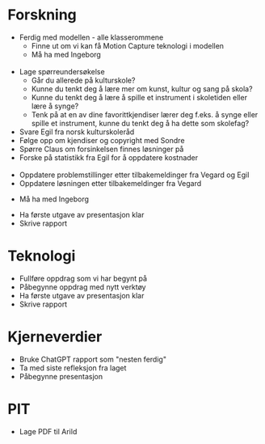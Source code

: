 # Forskning
- Ferdig med modellen - alle klasserommene
  - Finne ut om vi kan få Motion Capture teknologi i modellen
  * Må ha med Ingeborg
<br><br>
- Lage spørreundersøkelse
  - Går du allerede på kulturskole?
  - Kunne du tenkt deg å lære mer om kunst, kultur og sang på skola?
  - Kunne du tenkt deg å lære å spille et instrument i skoletiden eller lære å synge?
  - Tenk på at en av dine favorittkjendiser lærer deg f.eks. å synge eller spille et instrument, kunne du tenkt deg å ha dette som skolefag?
- Svare Egil fra norsk kulturskoleråd 
- Følge opp om kjendiser og copyright med Sondre
- Spørre Claus om forsinkelsen finnes løsninger på
- Forske på statistikk fra Egil for å oppdatere kostnader
<br><br>
- Oppdatere problemstillinger etter tilbakemeldinger fra Vegard og Egil
- Oppdatere løsningen etter tilbakemeldinger fra Vegard
* Må ha med Ingeborg
- Ha første utgave av presentasjon klar
- Skrive rapport

# Teknologi
- Fullføre oppdrag som vi har begynt på
- Påbegynne oppdrag med nytt verktøy
- Ha første utgave av presentasjon klar
- Skrive rapport

# Kjerneverdier
- Bruke ChatGPT rapport som "nesten ferdig"
- Ta med siste refleksjon fra laget
- Påbegynne presentasjon

# PIT
- Lage PDF til Arild
